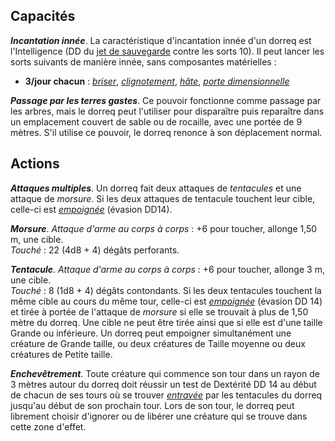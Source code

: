 ## Capacités
_**Incantation innée**_. La caractéristique d'incantation innée d'un dorreq est l'Intelligence (DD du [jet de sauvegarde](/utiliser-les-caracteristiques/#jets-de-sauvegarde) contre les sorts 10). Il peut lancer les sorts suivants de manière innée, sans composantes matérielles :
* **3/jour chacun** : [_briser_](/grimoire/briser/), [_clignotement_](/grimoire/clignotement/), [_hâte_](/grimoire/hate/), [_porte dimensionnelle_](/grimoire/porte-dimensionnelle/)

_**Passage par les terres gastes**_. Ce pouvoir fonctionne comme passage par les arbres, mais le dorreq peut l'utiliser pour disparaître puis reparaître dans un emplacement couvert de sable ou de rocaille, avec une portée de 9 mètres. S'il utilise ce pouvoir, le dorreq renonce à son déplacement normal.

## Actions
_**Attaques multiples**_. Un dorreq fait deux attaques de _tentacules_ et une attaque de _morsure_. Si les deux attaques de tentacule touchent leur cible, celle-ci est [_empoignée_](/gerer-la-sante-du-personnage/#empoigne) (évasion DD14).

_**Morsure**_. _Attaque d'arme au corps à corps_ : +6 pour toucher, allonge 1,50 m, une cible.  
_Touché_ : 22 (4d8 + 4) dégâts perforants.

_**Tentacule**_. _Attaque d'arme au corps à corps_ : +6 pour toucher, allonge 3 m, une cible.  
_Touché_ : 8 (1d8 + 4) dégâts contondants. Si les deux tentacules touchent la même cible au cours du même tour, celle-ci est [_empoignée_](/gerer-la-sante-du-personnage/#empoigne) (évasion DD 14) et tirée à portée de l'attaque de _morsure_ si elle se trouvait à plus de 1,50 mètre du dorreq. Une cible ne peut être tirée ainsi que si elle est d'une taille Grande ou inférieure. Un dorreq peut empoigner simultanément une créature de Grande taille, ou deux créatures de Taille moyenne ou deux créatures de Petite taille.

_**Enchevêtrement**_. Toute créature qui commence son tour dans un rayon de 3 mètres autour du dorreq doit réussir un test de Dextérité DD 14 au début de chacun de ses tours où se trouver [_entravée_](/gerer-la-sante-du-personnage/#entrave) par les tentacules du dorreq jusqu'au début de son prochain tour. Lors de son tour, le dorreq peut librement choisir d'ignorer ou de libérer une créature qui se trouve dans cette zone d'effet.
